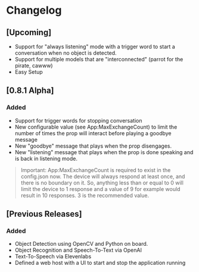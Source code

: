 # Changelog

## [Upcoming]
- Support for "always listening" mode with a trigger word to start a conversation when no object is detected.
- Support for multiple models that are "interconnected" (parrot for the pirate, cawww)
- Easy Setup

## [0.8.1 Alpha]
### Added
- Support for trigger words for stopping conversation
- New configurable value (see App:MaxExchangeCount) to limit the number of times the prop will interact before playing a goodbye message 
- New "goodbye" message that plays when the prop disengages.
- New "listening" message that plays when the prop is done speaking and is back in listening mode.

> Important:  App:MaxExchangeCount is required to exist in the config.json now. The device will always respond at least once, and there is no boundary on it. So, anything less than or equal to 0 will limit the device to 1 response and a value of 9 for example would result in 10 responses.  3 is the recommended value. 

## [Previous Releases]
### Added
- Object Detection using OpenCV and Python on board.
- Object Recognition and Speech-To-Text via OpenAI
- Text-To-Speech via Elevenlabs
- Defined a web host with a UI to start and stop the application running